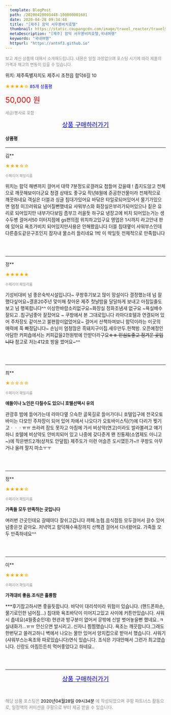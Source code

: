 ```yaml
---
  template: BlogPost
  path: /20200428093448-100000001601
  date: 2020-04-28 09:34:48
  title: "[제주] 함덕 서우봉비치호텔"
  thumbnail: https://static.coupangcdn.com/image/travel_reactor/travelSeller/hotel/A00157182/b3b91476-6674-4952-94aa-47536b4c447a.png
  metaDescription: "[제주] 함덕 서우봉비치호텔,국내여행"
  keywords: "국내여행"
  httpurl: "https://antnf3.github.io"
---
```

  
<span style="color: #888;font-size:0.8rem">보고 계신 상품에 대해서 소개해드립니다.
내용은 일절 과장없으며 포스팅 시기에 따라 제품의 가격과 재고의 변동이 있을 수 있습니다.</span>
  
<span style="font-size: 0.9rem;">위치: 제주특별자치도 제주시 조천읍 함덕6길 10 </span>
  
<span style="color: orange;">★★★★☆</span> <span style="color: blue;font-size: 0.85rem;">85개 상품평</span>
  
<span style="color: red;font-size: 1.5rem;">50,000 원</span>
  
<span style="color: #888;font-size:0.8rem">세금/봉사료 포함</span>





<p align="center"><a href="http://me2.do/GyjPeect" style="font-size: 1.2rem; color: blue;">상품 구매하러가기</a></p>

#### 상품평
  
---
  
김**
    
<span style="color: orange;">★★★☆☆</span>
    
<span style="color: #888;font-size:0.7rem">수페리어 패밀리룸</span>
    

    
<span style="font-size: 0.9rem;">위치는 함덕 해변까지 걸어서 대략 7분정도로걸려요 
첨들어 갔을때 ! 좁지도않고   전체으로 깨끗해보이더군요 청결 상태도 좋구요  작년8월에 준공한건물이라 전체적으로 깨끗하네요 객실은 더블과 싱글  침대가있어요 바닦은 타일로되어있어서 물기가있으면 엄청 미끄러워요 넘어질뻔했네요 샤워부스와 화장실은부리가되어있으나  짙은 유리로 되어있지만  내부가다보임 좀부끄 러을듯 하구요 냉장고에 비치 되어있는거는 생수두병 걸어서50  미터지점에 gs편의점 위치하고있구요 영업은 1시까지 라고안내 판에 있어요 욕조가비치 되어있지만사용은 안해봤읍니다 더블 침대옆이 샤워부스인데 다른층도같은구조인지 잠자내   물소리 들리네요 1박 이 딱일듯  전체적으로 만족합니다</span>
    
<br>
<br>

---
  
정**
    
<span style="color: orange;">★★★★★</span>
    
<span style="color: #888;font-size:0.7rem">수페리어 패밀리룸</span>
    

    
<span style="font-size: 0.9rem;">기성비대비  넘 좋은숙박시설입니다~
쿠팡후기보고 많이 망설이다 결정했는데 넘 잘했다싶어요~결혼20주년 맞이해 찾아온 제주 첫날밤을 달달하게 보내고  아침일출도 보고 넘 행복합니다^^
이상한바람소리없구요~화장실 정화조냄새 없구요 ~욕실배수잘되고 .침구넘좋아 잘잤어요 ~ 쿠팡에서 본 그대로입니다
라마다호텔과 연결되어 있어  주차장도 같이쓰고 불편함이없었어요~ 걸어서 산책하여보니  함덕이라는 이곳의 매력에  푹 빠졌답니다~ 손님이 엄청많은 흑돼지구이집.새우만두.헌책방. 오픈예정인 아담한 커피숍에서는 커피값을2천원밖에  안받더라구요~~ㅎㅎ 인심도좋고  정겨운 곳입니다~~
참고로  저는412호 방을  썼어요~^^</span>
    
<br>
<br>

---
  
최**
    
<span style="color: orange;">★☆☆☆☆</span>
    
<span style="color: #888;font-size:0.7rem">수페리어 패밀리룸</span>
    
<span style="font-size:0.85rem">**애들이나  노인은  다칠수도  있으니  호텔선택시 유의**</span>
    
<span style="font-size: 0.9rem;">관광후  밤에  들어가는데  라마다옆 으슥한 골목길로 들어가더니 호텔입구에  전국오토바이는 다모인  주차장이 되어 있어 차에서 나오다가 오토바이스틱(?)에 다리가 찢기고ㆍㆍㆍㅠㅠ
쓰라려 잠도 못자고  아침에 가서 비상약(연고)이라도 발라볼려고 얘기하니 호텔에 비상약도  안비치되어 있고 나중에 갖다준게 왠 진통제(소염제도 아니고~)에 작은밴드2개(상처도 안덮힘)
제주도가  이런 어슬픈 도시였든가~!!
쿠팡도  아무거나  올려 팔지 마소ㅜㅜ</span>
    
<br>
<br>

---
  
정**
    
<span style="color: orange;">★★★★☆</span>
    
<span style="color: #888;font-size:0.7rem">수페리어 패밀리룸</span>
    
<span style="font-size:0.85rem">**가족들  모두 만족하는 곳입니다**</span>
    
<span style="font-size: 0.9rem;">여러번 간곳인데요 갈때마다 잘쉬고갑니다  까페.농협.음식점등 모두걸어서 갈수 있어 넘좋은것 같아요. 저녁먹고 함덕해수욕장까지 산책겸 걸어서 다녀왔어요. 가족들 모두 만족하네요^^</span>
    
<br>
<br>

---
  
이**
    
<span style="color: orange;">★★★★☆</span>
    
<span style="color: #888;font-size:0.7rem">수페리어 패밀리룸</span>
    
<span style="font-size:0.85rem">**가격대비 좋음.조식은 휼륭함**</span>
    
<span style="font-size: 0.9rem;">***후기참고하시면 좋을듯합니다.
바닥이 대리석이라 위험이 있습니다.
(핸드폰파손,물기로인한 넘어짐...)
침대와 욕조바닥이 이어지고있고 사이에 커튼만있습니다.
샤워시 춥네요(4월중순인데)
현관과 방구분이 없어서 문밖에 신발 벗어놓을뻔 했네요..ㅋ
실내화가...ㅠㅠ 안신으면 발시리고..신자니 찜찜했습니다.
욕조는 깨끗합니다.그래도 한번닦고 쓸려고하니 벽에서 나오는 물만 있어서 양치컵으로 받아서 했습니다.
샤워기 (샤워부스는욕조와  따로있습니다)연식 있습니다.
조식은 기대안해서 그런가 최고였습니다.
신랑도 아침든든히 먹어좋았다고 하네요..</span>
    
<br>
<br>


  
---
  
<p align="center"><a href="http://me2.do/GyjPeect" style="font-size: 1.2rem; color: blue;">상품 구매하러가기</a></p>
  
<br>
  
<span style="font-size: 0.85rem; color: #888;">해당 상품 포스팅은 <span style="color: #000;"> 2020년04월28일 09시34분 </span> 에 작성되었으며 쿠팡 파트너스 활동으로, 일정액의 커미션을 쿠팡으로 부터 제공 받을 수 있습니다.</span>